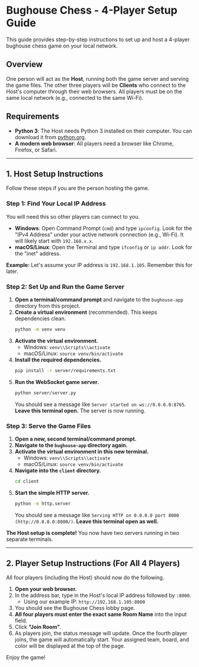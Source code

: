# Bughouse Chess - 4-Player Setup Guide

This guide provides step-by-step instructions to set up and host a 4-player bughouse chess game on your local network.

## Overview

One person will act as the **Host**, running both the game server and serving the game files. The other three players will be **Clients** who connect to the Host's computer through their web browsers. All players must be on the same local network (e.g., connected to the same Wi-Fi).

## Requirements

-   **Python 3**: The Host needs Python 3 installed on their computer. You can download it from [python.org](https://www.python.org/).
-   **A modern web browser**: All players need a browser like Chrome, Firefox, or Safari.

---

## 1. Host Setup Instructions

Follow these steps if you are the person hosting the game.

### Step 1: Find Your Local IP Address

You will need this so other players can connect to you.
-   **Windows**: Open Command Prompt (`cmd`) and type `ipconfig`. Look for the "IPv4 Address" under your active network connection (e.g., Wi-Fi). It will likely start with `192.168.x.x`.
-   **macOS/Linux**: Open the Terminal and type `ifconfig` or `ip addr`. Look for the "inet" address.

**Example:** Let's assume your IP address is `192.168.1.105`. Remember this for later.

### Step 2: Set Up and Run the Game Server

1.  **Open a terminal/command prompt** and navigate to the `bughouse-app` directory from this project.
2.  **Create a virtual environment** (recommended). This keeps dependencies clean.
    ```bash
    python -m venv venv
    ```
3.  **Activate the virtual environment.**
    -   Windows: `venv\\Scripts\\activate`
    -   macOS/Linux: `source venv/bin/activate`
4.  **Install the required dependencies.**
    ```bash
    pip install -r server/requirements.txt
    ```
5.  **Run the WebSocket game server.**
    ```bash
    python server/server.py
    ```
    You should see a message like `Server started on ws://0.0.0.0:8765`. **Leave this terminal open.** The server is now running.

### Step 3: Serve the Game Files

1.  **Open a new, second terminal/command prompt.**
2.  **Navigate to the `bughouse-app` directory again.**
3.  **Activate the virtual environment in this new terminal.**
    -   Windows: `venv\\Scripts\\activate`
    -   macOS/Linux: `source venv/bin/activate`
4.  **Navigate into the `client` directory.**
    ```bash
    cd client
    ```
5.  **Start the simple HTTP server.**
    ```bash
    python -m http.server
    ```
    You should see a message like `Serving HTTP on 0.0.0.0 port 8000 (http://0.0.0.0:8000/)`. **Leave this terminal open as well.**

**The Host setup is complete!** You now have two servers running in two separate terminals.

---

## 2. Player Setup Instructions (For All 4 Players)

All four players (including the Host) should now do the following.

1.  **Open your web browser.**
2.  In the address bar, type in the Host's local IP address followed by `:8000`.
    -   Using our example IP: `http://192.168.1.105:8000`
3.  You should see the Bughouse Chess lobby page.
4.  **All four players must enter the exact same Room Name** into the input field.
5.  Click **"Join Room"**.
6.  As players join, the status message will update. Once the fourth player joins, the game will automatically start. Your assigned team, board, and color will be displayed at the top of the page.

Enjoy the game!

